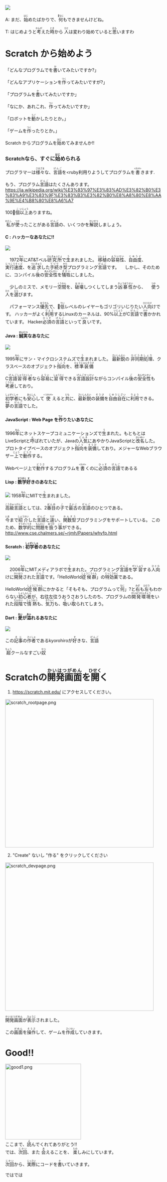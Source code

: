 ![](wizerd.png)


A: まだ、<ruby>始<rt>はじ</rt></ruby>めたばかりで、<ruby>何<rt>なに</rt></ruby>もできませんけどね。

T: はじめようと<ruby>考<rt>かんが</rt></ruby>えた<ruby>時<rt>とき</rt></ruby>から <ruby>人<rt>ひと</rt></ruby>は<ruby>変</ruby>わり<ruby>始</ruby>めていると<ruby>思<rt>おも</rt></ruby>いますわ


# Scratch から<ruby>始</ruby>めよう
「どんなプログラムでを<ruby>書<rt>か</rt></ruby>いてみたいですか?」

「どんなアプリケーションを<ruby>作<rt>つく</rt></ruby>ってみたいですが?」

「プログラムを<ruby>書<rt>か</rt></ruby>いてみたいですか」

「なにか、あれこれ、<ruby>作<rt>つく</rt></ruby>ってみたいですか」

「ロボットを<ruby>動<rt>うご</rt></ruby>かしたりとか。」

「ゲームを<ruby>作<rt>つく</rt></ruby>ったりとか。」


 Scratch からプログラムを<ruby>始<rt>はじ</rt></ruby>めてみませんか!!


### Scratchなら、すぐに<ruby>始<rt>はじ</rt></ruby>められる
プログラマーは<ruby>様々<rt>さまざま</rt></ruby>な、<ruby>言語<rt>げんご</rt></ruby>を<ruby利用<rt>りよう</rt></ruby>してプログラムを<ruby>書<rt><か/rt></ruby>きます.

もう、プログラム<ruby>言語<rt>げんご</rt></ruby>はたくさんあります。
https://ja.wikipedia.org/wiki/%E3%83%97%E3%83%AD%E3%82%B0%E3%83%A9%E3%83%9F%E3%83%B3%E3%82%B0%E8%A8%80%E8%AA%9E%E4%B8%80%E8%A6%A7

100<ruby>個<rt>こ</rt></ruby><ruby>以上<rt>いじょう</rt></ruby>ありますね。


<ruby>私<rt>わたし</rt></ruby>が<ruby>使<rt>つか</rt></ruby>ったことがある<ruby>言語<rt>げんご</rt></ruby>の、いくつかを<ruby>解説<rt>かいせつ</rt></ruby>しましょう。

#### C : ハッカーなあなたに!!
![](c.png)

　1972<ruby>年<rt>ねん</rt></ruby>にAT&Tベル<ruby>研究所<rt>けんきゅぅじょ</rt></ruby>で<ruby>生<rt>う</rt></ruby>まれました。
  <ruby>移植<rt>いしょく</rt></ruby>の<ruby>容易性<rt>よういせい</rt></ruby>、<ruby>自由度<rt>じゆうど</rt></ruby>、<ruby>実行速度<rt>じつこうそくど</rt></ruby>、を<ruby>追求<rt>ついきゅう</rt></ruby>した<ruby>手続<rt>てつづ</rt></ruby>き<ruby>型<rt>かた</rt></ruby>プログラミング<ruby>言語<rt>げんご</rt></ruby>です。
　しかし、そのために、コンパイル<ruby>後<rt>ご</rt></ruby>の<ruby>安全性<rt>あんぜんせい</rt></ruby>を<ruby>犠牲<rt>ぎせい</rt></ruby>にしました。

　少しのミスで、メモリー<ruby>空間<rt>くうかん</rt></ruby>を、<ruby>破壊<rt>はかい</rt></ruby>しつくしてしまう<ruby>凶暴性<rt>きょうぼうせい</rt></ruby>から、
　<ruby>使<rt>つか</rt></ruby>う<ruby>人<rt>ひと</rt></ruby>を<ruby>選<rt>えら</rt></ruby>びます。

　パフォーマンス<ruby>優先<rt>ゆうせん</rt></ruby>で、<ruby>低<rt>てい</rt></ruby>レベルのレイヤーもゴリゴリいじりたい<ruby>人向<rt>ひとむけ</rt></ruby>けです。
  ハッカーがよく<ruby>利用<rt>りよう</rt></ruby>するLinuxのカーネルは、90%<ruby>以上<rt>いじょう</rt></ruby>がC<ruby>言語<rt>げんご</rt></ruby>で<ruby>書<rt>かか</rt></ruby>かかれています。
  Hacker<ruby>必須<rt>ひっす</rt></ruby>の<ruby>言語<rt>げんご</rt></ruby>といって<ruby>良<rt><よ/rt></ruby>いです。

#### Java : <ruby>誠実<rt>せいじつ</rt></ruby>なあなたに
![](java.png)

 1995<ruby>年<rt>ねん</rt></ruby>にサン・マイクロシステムズで<ruby>生<rt>う</rt></ruby>まれました。
 <ruby>最新鋭<rt>さいしんえい</rt></ruby>の <ruby>非同期処理<rt>ひどうきしょり</rt></ruby>、クラスベースのオブジェクト<ruby>指向<rt>しこう</rt></ruby>を、<ruby>標準装備<rt>ひょうじゅんそうび</rt></ruby>

 C<ruby>言語<rt>げんご</rt></ruby><ruby>習得者<rt>しゃうとくしゃ</rt></ruby>なら<ruby>容易<rt>ようい</rt></ruby>に<ruby>習得<rt>しゅうとく</rt></ruby>できる<ruby>言語設計<rt>げんごせっけい</rt></ruby>ながらコンパイル<ruby>後<rt>ご</rt></ruby>の<ruby>安全性<rt>あんぜんせい</rt></ruby>も<ruby>考慮<rt>こうりょ</rt></ruby>しており。

 <ruby>初学者<rt>しょがくしゃ</rt></ruby>にも<ruby>安心<rt>あんしん</rt></ruby>して<ruby>使<rt><つか/rt></ruby>えると<ruby>共<rt>とも</rt></ruby>に、<ruby>最新鋭<rt>さいしんえい</rt></ruby>の<ruby>装備<rt>そうび</rt></ruby>を<ruby>自由自在<rt>じゆうじざい</rt></ruby>に<ruby>利用<rt>りよう</rt></ruby>できる。
　<ruby>夢<rt>ゆめ</rt></ruby>の<ruby>言語<rt>げんご</rt></ruby>でした。

#### JavaScript : Web Page を<ruby>作<rt>つく</rt></ruby>りたいあなたに

 1996<ruby>年<rt>ねん</rt></ruby>にネットスケープコミュニケーションズで<ruby>生<rt>う</rt></ruby>まれた。もともとはLiveScriptと<ruby>呼<rt>よ</rt></ruby>ばれていたが、Javaの<ruby>人気<rt>にんき</rt></ruby>にあやかりJavaScriptと<ruby>改名<rt>かいめい</rt></ruby>した。
 プロトタイプベースのオブジェクト<ruby>指向<rt>しこう</rt></ruby>を<ruby>装備<rt>そうび</rt></ruby>しており。メジャーなWebブラウザー<ruby>上<rt>じょう</rt></ruby>で<ruby>動作<rt>どうさ</rt></ruby>する。

 Webページ<ruby>上</ruby>で<ruby>動作<rt>どうさ</rt></ruby>するプログラムを<ruby>書<rt><か/rt></ruby>くのに<ruby>必須<rt>ひっす</rt></ruby>の<ruby>言語<rt>げんご</rt></ruby>であるる

#### Lisp : <ruby>数学<rt>すうがく</rt></ruby><ruby>好<rt>す</rt></ruby>きのあなたに
![](lisp.png)
 1958<ruby>年<rt>ねん</rt></ruby>にMITで<ruby>生<rt>う</rt></ruby>まれました。

 <ruby>高級言語<rt>こうきゅぅげんご</rt></ruby>としては、2<ruby>番目<rt>ばんめ</rt></ruby>の<ruby>子<rt>こ</rt></ruby>で<ruby>最古<rt>さいこ</rt></ruby>の<ruby>言語<rt>げんご</rt></ruby>のひとつである。

 <ruby>今<rt>いま</rt></ruby>まで<ruby>紹介<rt>しょうかい</rt></ruby>した<ruby>言語<rt>げんご</rt></ruby>と<ruby>違<rt>ちが</rt></ruby>い、<ruby>関数型<rt>かんすう</rt></ruby>プログラミングをサポートしている。
 このため、<ruby>数学的<rt>すうがくてき</rt></ruby>に<ruby>問題<rt>もんだい</rt></ruby>を<ruby>扱<rt>あつか</rt></ruby>う<ruby>事<rt>こと</rt></ruby>ができる。
 http://www.cse.chalmers.se/~rjmh/Papers/whyfp.html


#### Scratch : <ruby>初学者<rt>しょがくしゃ</rt></ruby>のあなたに
![](scratch.png)

　2006<ruby>年<rt>ねん</rt></ruby>にMITメディアラボで<ruby>生<rt>う</rt></ruby>まれた。プログラミング<ruby>言語<rt>げんご</rt></ruby>を<ruby>学習<rt>がくしゅう</rt></ruby>する<ruby>人向<rt>ひとむ</rt></ruby>けに<ruby>開発<rt>かいはつ</rt></ruby>された<ruby>言語<rt>げんご</rt></ruby>です。「HelloWorld<ruby>症候群<rt>しょうこうぐん</rt></ruby>」の<ruby>特効薬<rt>とっこうやく</rt></ruby>である。


HelloWorld<ruby>症候群<rt>しょうこうぐん</rt></ruby>にかかると「そもそも、プログラムって<ruby>何<rt>なに</rt></ruby>」?と<ruby>右<rt>みぎ</rt></ruby>も<ruby>左<rt>ひだり</rt></ruby>もわからない<ruby>初心者<rt>しょしんしゃ</rt></ruby>が、<ruby>右往左往<rt></rt>うおうさおう</ruby>したのち、プログラムの<ruby>開発環境<rt>かいはつかんきょう</rt></ruby>をいれた<ruby>段階<rt>だんかい</rt></ruby>で<ruby>情熱<rt>じょうねつ</rt></ruby>も、<ruby>気力<rt>きりょく</rt></ruby>も、<ruby>吸<rt>す</rt></ruby>い<ruby>取<rt>と</rt></ruby>られてしまう。


#### Dart : <ruby>愛<rt>あい</rt></ruby>が<ruby>溢<rt>あふ</rt></ruby>れるあなたに
![](dart.png)

この<ruby>記事<rt>きじ</rt></ruby>の<ruby>作者<rt>さくしゃ</rt></ruby>であるkyorohiroが<ruby>好<rt>す</rt></ruby>きな、<ruby>言語<rt>げんご</rt></ruby>


<ruby>超<rt>ちょう</rt></ruby>クールなすごい<ruby>奴<rt>やつ</rt></ruby>


# Scratchの<ruby>開発画面<rt>かいはつがめん</rt></ruby>を<ruby>開<rt>ひせく</rt></ruby>く

1. https://scratch.mit.edu/ にアクセスしてください。
<img width="476" alt="scratch_rootpage.png" src="scratch_rootpage.png">


2. "Create" ないし "<ruby>作</ruby>る" をクリックしてください
<img width="476" alt="scratch_devpage.png" src="scratch_devpage.png">

<ruby>開発画面<rt>かいはつがめん</rt></ruby>が<ruby>表示<rt>ひょうじ</rt></ruby>されました。

この<ruby>画面<rt>がめん</rt></ruby>を<ruby>操作<rt>そうさ</rt></ruby>して、ゲームを<ruby>作成<rt>さくせい</rt></ruby>していきます。


# Good!!
<img width="243" alt="good1.png" src="good.png">



<div>
ここまで、<ruby>読<rt>よ</rt></ruby>んでくれてありがとう!!
</div>
<div>
では、<ruby>次回<rt>じかい</rt><ruby>、また
<ruby>会<rt>あ</rt></ruby>えることを、
<ruby>楽<rt>たの</rt></ruby>しみにしています。
</div>


<ruby>次回<rt>じかい</rt></ruby>から、<ruby>実際<rt>じっさい</rt></ruby>にコードを<ruby>書<rt>か</rt></ruby>いていきます。

<div>
ではでは
</div>
